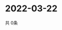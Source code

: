 # 2022-03-22
  共 0条

  <!-- BEGIN -->
  <!-- 最后更新时间Tue Mar 22 2022 08:07:47 GMT+0000 (Coordinated Universal Time) -->
  
  <!-- END -->
  
  